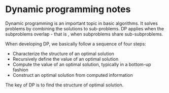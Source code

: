 # Dynamic programming notes
Dynamic programming is an important topic in basic algorithms. It solves problems by combining the solutions to sub-problems. DP applies when the subproblems overlap - that is , when subproblems share sub-subproblems.

When developing DP, we basically follow a sequence of four steps:

 - Characterize the structure of an optimal solution
 - Recursively define the value of an optimal solution
 - Compute the value of an optimal solution, typically in a bottom-up fashion
 - Construct an optimal solution from computed information
 
 The key of DP is to find the structure of optimal solution.

## 

<!--stackedit_data:
eyJoaXN0b3J5IjpbOTc3NDAzNzI2LC0yMDc1OTA1OTkwXX0=
-->